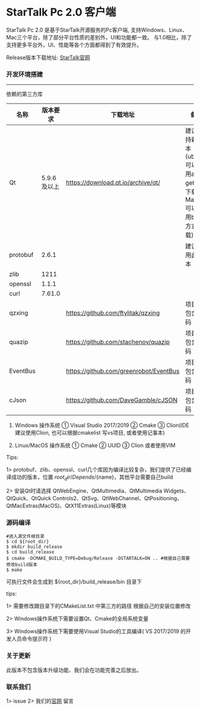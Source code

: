 **StarTalk Pc 2.0 客户端**
=====
StarTalk Pc 2.0 是基于StarTalk开源服务的Pc客户端, 支持Windows、Linux、Mac三个平台，除了部分平台性质的差别外，UI和功能都一致。
与1.0相比，除了支持更多平台外，UI、性能等各个方面都得到了有效提升。

Release版本下载地址: [StarTalk官网](https://im.qunar.com/#/download)

### 开发环境搭建 
___
依赖的第三方库

名称  | 版本要求  | 下载地址 | 备注
 ---- | ----- | ------ | ---
 Qt  | 5.9.6及以上 | https://download.qt.io/archive/qt/ | 建议保持新版本 (ubuntu可以使用apt-get方式下载、MacOS可以使用brew方式下载)
 protobuf  | 2.6.1 | | 建议使用此版本
 zlib | 1211 | | 
 openssl | 1.1.1 | | 
 curl | 7.61.0 | | 
 qzxing |  | https://github.com/ftylitak/qzxing | 项目中包含源码
 quazip |  | https://github.com/stachenov/quazip | 项目中包含源码
 EventBus |  | https://github.com/greenrobot/EventBus | 项目中包含源码
 cJson | | https://github.com/DaveGamble/cJSON | 项目中包含源码 
 
1. Windows 操作系统
 ① Visual Studio 2017/2019 
 ② Cmake
 ③ Clion(IDE建议使用Clion, 也可以根据cmakelist 写vs项目, 或者使用记事本)
 
2. Linux/MacOS 操作系统
 ① Cmake
 ② UUID
 ③ Clion 或者使用VIM
 
Tips: 

1> protobuf、zlib、openssl、curl几个库因为编译比较复杂，我们提供了已经编译成功的版本，位置 ${root_dir}/Depends/${name}，其他平台需要自己build

2> 安装Qt时请选择 QtWebEngine、QtMultimedia、QtMultimedia Widgets、QtQuick、QtQuick Controls2、QtSvg、QtWebChannel、QtPositioning、QtMacExtras(MacOS)、QtX11Extras(Linux)等模块 

### 源码编译

```
#进入源文件根目录
$ cd ${root_dir}
$ mkdir build_release
$ cd build_release
$ cmake -DCMAKE_BUILD_TYPE=Debug/Release -DSTARTALK=ON .. #根据自己需要修改build版本
$ make
```

可执行文件会生成到 ${root_dir}/build_release/bin 目录下

tips: 

1> 需要修改跟目录下的CMakeList.txt 中第三方的路径 根据自己的安装位置修改

2> Windows操作系统下需要设置Qt、Cmake的全局系统变量

3> Windows操作系统下需要使用Visual Studio的工具编译( VS 2017/2019 的开发人员命令提示符 )

### 关于更新

此版本不包含版本升级功能、我们会在功能完善之后放出。

### 联系我们
1> issue 
2> 我们的[官网](https://im.qunar.com/#/) 留言
